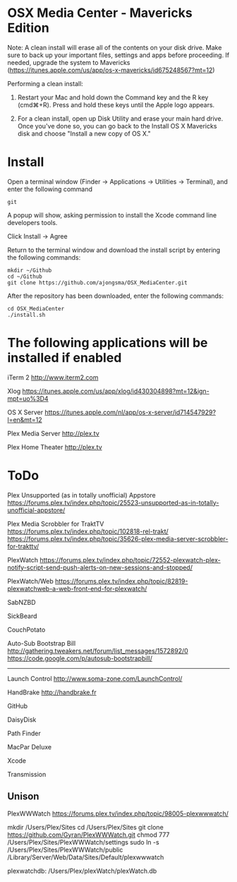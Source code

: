 OSX Media Center - Mavericks Edition
===============

Note: A clean install will erase all of the contents on your disk drive. Make sure to back up your important files, settings and apps before proceeding. If needed, upgrade the system to Mavericks (https://itunes.apple.com/us/app/os-x-mavericks/id675248567?mt=12)

Performing a clean install:

1. Restart your Mac and hold down the Command key and the R key (cmd⌘+R). Press and hold these keys until the Apple logo appears.

2. For a clean install, open up Disk Utility and erase your main hard drive. Once you've done so, you can go back to the Install OS X Mavericks disk and choose "Install a new copy of OS X."


Install 
=====
Open a terminal window (Finder -> Applications -> Utilities -> Terminal), and enter the following command
```
git
```
A popup will show, asking permission to install the Xcode command line developers tools.

Click Install -> Agree

Return to the terminal window and download the install script by entering the following commands:
```
mkdir ~/Github
cd ~/Github
git clone https://github.com/ajongsma/OSX_MediaCenter.git
```

After the repository has been downloaded, enter the following commands:
```
cd OSX_MediaCenter
./install.sh
```


The following applications will be installed if enabled
===============

iTerm 2
http://www.iterm2.com

Xlog
https://itunes.apple.com/us/app/xlog/id430304898?mt=12&ign-mpt=uo%3D4

OS X Server 
https://itunes.apple.com/nl/app/os-x-server/id714547929?l=en&mt=12

Plex Media Server
http://plex.tv

Plex Home Theater
http://plex.tv


ToDo
===============

Plex Unsupported (as in totally unofficial) Appstore
https://forums.plex.tv/index.php/topic/25523-unsupported-as-in-totally-unofficial-appstore/

Plex Media Scrobbler for TraktTV
https://forums.plex.tv/index.php/topic/102818-rel-trakt/
https://forums.plex.tv/index.php/topic/35626-plex-media-server-scrobbler-for-trakttv/

PlexWatch
https://forums.plex.tv/index.php/topic/72552-plexwatch-plex-notify-script-send-push-alerts-on-new-sessions-and-stopped/

PlexWatch/Web
https://forums.plex.tv/index.php/topic/82819-plexwatchweb-a-web-front-end-for-plexwatch/

SabNZBD

SickBeard

CouchPotato

Auto-Sub Bootstrap Bill
http://gathering.tweakers.net/forum/list_messages/1572892/0
https://code.google.com/p/autosub-bootstrapbill/

----------------

Launch Control
http://www.soma-zone.com/LaunchControl/

HandBrake
http://handbrake.fr

GitHub

DaisyDisk

Path Finder

MacPar Deluxe

Xcode

Transmission

Unison
----------------

PlexWWWatch
https://forums.plex.tv/index.php/topic/98005-plexwwwatch/

mkdir /Users/Plex/Sites
cd /Users/Plex/Sites
git clone https://github.com/Gyran/PlexWWWatch.git
chmod 777 /Users/Plex/Sites/PlexWWWatch/settings
sudo ln -s /Users/Plex/Sites/PlexWWWatch/public /Library/Server/Web/Data/Sites/Default/plexwwwatch

plexwatchdb: /Users/Plex/plexWatch/plexWatch.db
